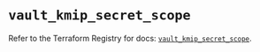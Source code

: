 # `vault_kmip_secret_scope`

Refer to the Terraform Registry for docs: [`vault_kmip_secret_scope`](https://registry.terraform.io/providers/hashicorp/vault/4.3.0/docs/resources/kmip_secret_scope).
